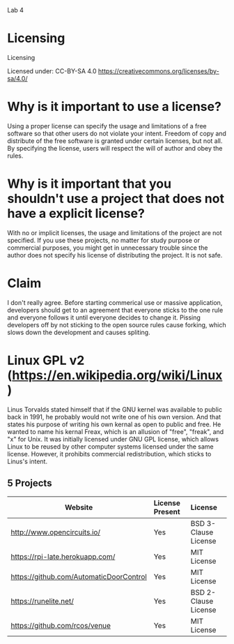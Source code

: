 Lab 4

# Licensing

Licensing

Licensed under: CC-BY-SA 4.0 https://creativecommons.org/licenses/by-sa/4.0/

# Why is it important to use a license?

Using a proper license can specify the usage and limitations of a free software so that other users do not violate your intent. Freedom of copy and distribute of the free software is granted under certain licenses, but not all. By specifying the license, users will respect the will of author and obey the rules.

# Why is it important that you shouldn't use a project that does not have a explicit license?

With no or implicit licenses, the usage and limitations of the project are not specified. If you use these projects, no matter for study purpose or commercial purposes, you might get in unnecessary trouble since the author does not specify his license of distributing the project. It is not safe.

# Claim
I don't really agree. Before starting commerical use or massive application, developers should get to an agreement that everyone sticks to the one rule and everyone follows it until everyone decides to change it. Pissing developers off by not sticking to the open source rules cause forking, which slows down the development and causes spliting. 

# Linux GPL v2 (https://en.wikipedia.org/wiki/Linux)

Linus Torvalds stated himself that if the GNU kernel was available to public back in 1991, he probably would not write one of his own version. And that states his purpose of writing his own kernal as open to public and free. He wanted to name his kernal Freax, which is an allusion of "free", "freak", and "x" for Unix. It was initially licensed under GNU GPL license, which allows Linux to be reused by other computer systems licensed under the same license. However, it prohibits commercial redistribution, which sticks to Linus's intent.

## 5 Projects
Website | License Present | License
---------|:----------|:-------
http://www.opencircuits.io/ | Yes | BSD 3-Clause License
https://rpi-late.herokuapp.com/| Yes | MIT License
https://github.com/AutomaticDoorControl | Yes | MIT License
https://runelite.net/ | Yes | BSD 2-Clause License
https://github.com/rcos/venue | Yes | MIT License
